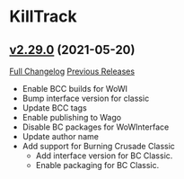 # KillTrack

## [v2.29.0](https://github.com/SharpWoW/KillTrack/tree/v2.29.0) (2021-05-20)
[Full Changelog](https://github.com/SharpWoW/KillTrack/compare/v2.17.1...v2.29.0) [Previous Releases](https://github.com/SharpWoW/KillTrack/releases)

- Enable BCC builds for WoWI  
- Bump interface version for classic  
- Update BCC tags  
- Enable publishing to Wago  
- Disable BC packages for WoWInterface  
- Update author name  
- Add support for Burning Crusade Classic  
     * Add interface version for BC Classic.  
     * Enable packaging for BC Classic.  
